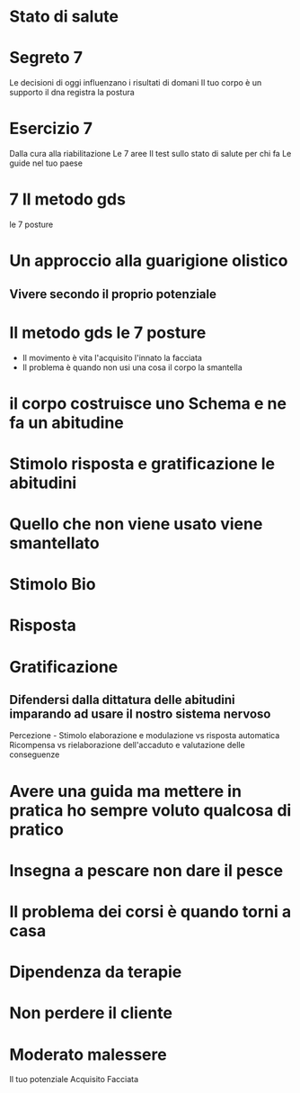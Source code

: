 # Stato di salute

# Segreto 7

Le decisioni di oggi influenzano i risultati di domani
Il tuo corpo è un supporto il dna registra la postura

# Esercizio 7 
Dalla cura alla riabilitazione 
Le 7 aree 
Il test sullo stato di salute per chi fa
Le guide nel tuo paese


# 7 Il metodo gds

le 7 posture 


<!--stackedit_data:
eyJoaXN0b3J5IjpbLTE5OTM0MjkwMTAsLTM5NDczMTA0MiwtMT
g2NDYyMTg5MSwxMTgyNzc5ODEwLDE5NjMzMTUxNzcsLTE2ODE5
NDg1NThdfQ==
-->

# Un approccio alla guarigione olistico
<!--stackedit_data:
eyJoaXN0b3J5IjpbLTE5OTA5NjYxMTJdfQ==
-->



## Vivere secondo il proprio potenziale
# Il metodo gds le 7 posture


<!--stackedit_data:
eyJoaXN0b3J5IjpbMTA5MjAzMjMxNCwtMTg4OTQ4ODQ2OSwyNT
E5NjExMl19
-->


- Il movimento è vita l'acquisito l'innato la facciata
- Il problema è quando non usi una cosa il corpo la smantella

# il corpo costruisce uno Schema e ne fa un abitudine

# Stimolo risposta e gratificazione le abitudini

# Quello che non viene usato viene smantellato

# Stimolo Bio

# Risposta

# Gratificazione

## Difendersi dalla dittatura delle abitudini imparando ad usare il nostro sistema nervoso

Percezione - Stimolo
elaborazione e modulazione vs risposta automatica
Ricompensa vs rielaborazione dell'accaduto e valutazione delle conseguenze

# Avere una guida ma mettere in pratica ho sempre voluto qualcosa di pratico

# Insegna a pescare non dare il pesce

# Il problema dei corsi è quando torni a casa

# Dipendenza da terapie

# Non perdere il cliente

# Moderato malessere


Il tuo potenziale
Acquisito 
Facciata